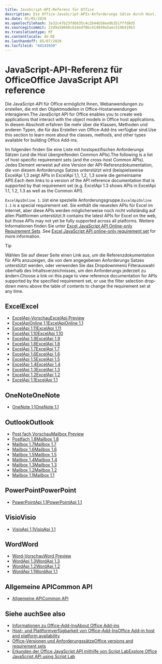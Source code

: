 ```yaml
---
title: JavaScript-API-Referenz für Office
description: Die Office-JavaScript-APIs-Anforderungs Sätze durch Host.
ms.date: 05/05/2020
ms.openlocfilehash: 3a32c47b23fd6635c4c2b44b58ee9b351fffd8d5
ms.sourcegitcommit: 23d9a58660cb1dedf0bc414849a5aec519b419b3
ms.translationtype: MT
ms.contentlocale: de-DE
ms.lasthandoff: 05/07/2020
ms.locfileid: "44143930"
---
```

# <a name="office-javascript-api-reference"></a><span data-ttu-id="4f6a3-103">JavaScript-API-Referenz für Office</span><span class="sxs-lookup"><span data-stu-id="4f6a3-103">Office JavaScript API reference</span></span>

<span data-ttu-id="4f6a3-104">Die JavaScript-API für Office ermöglicht Ihnen, Webanwendungen zu erstellen, die mit den Objektmodellen in Office-Hostanwendungen interagieren.</span><span class="sxs-lookup"><span data-stu-id="4f6a3-104">The JavaScript API for Office enables you to create web applications that interact with the object models in Office host applications.</span></span> <span data-ttu-id="4f6a3-105">In diesem Abschnitt erfahren Sie mehr über die Klassen, Methoden und anderen Typen, die für das Erstellen von Office-Add-Ins verfügbar sind.</span><span class="sxs-lookup"><span data-stu-id="4f6a3-105">Use this section to learn more about the classes, methods, and other types available for building Office Add-ins.</span></span>

<span data-ttu-id="4f6a3-106">Im folgenden finden Sie eine Liste mit hostspezifischen Anforderungs Sätzen (und die Host übergreifenden Common APIs).</span><span class="sxs-lookup"><span data-stu-id="4f6a3-106">The following is a list of host-specific requirement sets (and the cross-host Common APIs).</span></span> <span data-ttu-id="4f6a3-107">Jedes Element verweist auf eine Version der API-Referenzdokumentation, die von diesem Anforderungs Satzes unterstützt wird (beispielsweise ExcelApi 1,3 zeigt APIs in ExcelApi 1,1, 1,2, 1,3 sowie die gemeinsame API).</span><span class="sxs-lookup"><span data-stu-id="4f6a3-107">Each item links to a version of the API reference documentation that is supported by that requirement set (e.g. ExcelApi 1.3 shows APIs in ExcelApi 1.1, 1.2, 1.3 as well as the Common API).</span></span>

<span data-ttu-id="4f6a3-108">`ExcelApiOnline 1.1`ist eine spezielle Anforderungsgruppe.</span><span class="sxs-lookup"><span data-stu-id="4f6a3-108">`ExcelApiOnline 1.1` is a special requirement set.</span></span> <span data-ttu-id="4f6a3-109">Sie enthält die neuesten APIs für Excel im Internet, aber diese APIs werden möglicherweise noch nicht vollständig auf allen Plattformen unterstützt.</span><span class="sxs-lookup"><span data-stu-id="4f6a3-109">It contains the latest APIs for Excel on the web, but those APIs may not yet be fully supported across all platforms.</span></span> <span data-ttu-id="4f6a3-110">Weitere Informationen finden Sie unter [Excel JavaScript API Online-only Requirement Sets](/office/dev/add-ins/reference/requirement-sets/excel-api-online-requirement-set) .</span><span class="sxs-lookup"><span data-stu-id="4f6a3-110">See [Excel JavaScript API online-only requirement set](/office/dev/add-ins/reference/requirement-sets/excel-api-online-requirement-set) for more information.</span></span>

> [!TIP]
> <span data-ttu-id="4f6a3-111">Wählen Sie auf dieser Seite einen Link aus, um die Referenzdokumentation für APIs anzuzeigen, die von dem angegebenen Anforderungs Satzes unterstützt werden, oder verwenden Sie das Dropdownmenü Filterauswahl oberhalb des Inhaltsverzeichnisses, um den Anforderungs jederzeit zu ändern.</span><span class="sxs-lookup"><span data-stu-id="4f6a3-111">Choose a link on this page to view reference documentation for APIs supported by the specified requirement set, or use the filter selection drop-down menu above the table of contents to change the requirement set at any time.</span></span>

## <a name="excel"></a><span data-ttu-id="4f6a3-112">Excel</span><span class="sxs-lookup"><span data-stu-id="4f6a3-112">Excel</span></span>

- [<span data-ttu-id="4f6a3-113">ExcelApi-Vorschau</span><span class="sxs-lookup"><span data-stu-id="4f6a3-113">ExcelApi Preview</span></span>](/javascript/api/excel?view=excel-js-preview)
- [<span data-ttu-id="4f6a3-114">ExcelApiOnline 1,1</span><span class="sxs-lookup"><span data-stu-id="4f6a3-114">ExcelApiOnline 1.1</span></span>](/javascript/api/excel?view=excel-js-online)
- [<span data-ttu-id="4f6a3-115">ExcelApi 1,11</span><span class="sxs-lookup"><span data-stu-id="4f6a3-115">ExcelApi 1.11</span></span>](/javascript/api/excel?view=excel-js-1.11)
- [<span data-ttu-id="4f6a3-116">ExcelApi 1.10</span><span class="sxs-lookup"><span data-stu-id="4f6a3-116">ExcelApi 1.10</span></span>](/javascript/api/excel?view=excel-js-1.10)
- [<span data-ttu-id="4f6a3-117">ExcelApi 1.9</span><span class="sxs-lookup"><span data-stu-id="4f6a3-117">ExcelApi 1.9</span></span>](/javascript/api/excel?view=excel-js-1.9)
- [<span data-ttu-id="4f6a3-118">ExcelApi 1.8</span><span class="sxs-lookup"><span data-stu-id="4f6a3-118">ExcelApi 1.8</span></span>](/javascript/api/excel?view=excel-js-1.8)
- [<span data-ttu-id="4f6a3-119">ExcelApi 1.7</span><span class="sxs-lookup"><span data-stu-id="4f6a3-119">ExcelApi 1.7</span></span>](/javascript/api/excel?view=excel-js-1.7)
- [<span data-ttu-id="4f6a3-120">ExcelApi 1.6</span><span class="sxs-lookup"><span data-stu-id="4f6a3-120">ExcelApi 1.6</span></span>](/javascript/api/excel?view=excel-js-1.6)
- [<span data-ttu-id="4f6a3-121">ExcelApi 1.5</span><span class="sxs-lookup"><span data-stu-id="4f6a3-121">ExcelApi 1.5</span></span>](/javascript/api/excel?view=excel-js-1.5)
- [<span data-ttu-id="4f6a3-122">ExcelApi 1.4</span><span class="sxs-lookup"><span data-stu-id="4f6a3-122">ExcelApi 1.4</span></span>](/javascript/api/excel?view=excel-js-1.4)
- [<span data-ttu-id="4f6a3-123">ExcelApi 1.3</span><span class="sxs-lookup"><span data-stu-id="4f6a3-123">ExcelApi 1.3</span></span>](/javascript/api/excel?view=excel-js-1.3)
- [<span data-ttu-id="4f6a3-124">ExcelApi 1.2</span><span class="sxs-lookup"><span data-stu-id="4f6a3-124">ExcelApi 1.2</span></span>](/javascript/api/excel?view=excel-js-1.2)
- [<span data-ttu-id="4f6a3-125">ExcelApi 1.1</span><span class="sxs-lookup"><span data-stu-id="4f6a3-125">ExcelApi 1.1</span></span>](/javascript/api/excel?view=excel-js-1.1)

## <a name="onenote"></a><span data-ttu-id="4f6a3-126">OneNote</span><span class="sxs-lookup"><span data-stu-id="4f6a3-126">OneNote</span></span>

- [<span data-ttu-id="4f6a3-127">OneNote 1,1</span><span class="sxs-lookup"><span data-stu-id="4f6a3-127">OneNote 1.1</span></span>](/javascript/api/onenote?view=onenote-js-1.1)

## <a name="outlook"></a><span data-ttu-id="4f6a3-128">Outlook</span><span class="sxs-lookup"><span data-stu-id="4f6a3-128">Outlook</span></span>

- [<span data-ttu-id="4f6a3-129">Post fach Vorschau</span><span class="sxs-lookup"><span data-stu-id="4f6a3-129">Mailbox Preview</span></span>](/javascript/api/outlook?view=outlook-js-preview)
- [<span data-ttu-id="4f6a3-130">Postfach 1.8</span><span class="sxs-lookup"><span data-stu-id="4f6a3-130">Mailbox 1.8</span></span>](/javascript/api/outlook?view=outlook-js-1.8)
- [<span data-ttu-id="4f6a3-131">Mailbox 1.7</span><span class="sxs-lookup"><span data-stu-id="4f6a3-131">Mailbox 1.7</span></span>](/javascript/api/outlook?view=outlook-js-1.7)
- [<span data-ttu-id="4f6a3-132">Mailbox 1.6</span><span class="sxs-lookup"><span data-stu-id="4f6a3-132">Mailbox 1.6</span></span>](/javascript/api/outlook?view=outlook-js-1.6)
- [<span data-ttu-id="4f6a3-133">Mailbox 1.5</span><span class="sxs-lookup"><span data-stu-id="4f6a3-133">Mailbox 1.5</span></span>](/javascript/api/outlook?view=outlook-js-1.5)
- [<span data-ttu-id="4f6a3-134">Mailbox 1.4</span><span class="sxs-lookup"><span data-stu-id="4f6a3-134">Mailbox 1.4</span></span>](/javascript/api/outlook?view=outlook-js-1.4)
- [<span data-ttu-id="4f6a3-135">Mailbox 1.3</span><span class="sxs-lookup"><span data-stu-id="4f6a3-135">Mailbox 1.3</span></span>](/javascript/api/outlook?view=outlook-js-1.3)
- [<span data-ttu-id="4f6a3-136">Mailbox 1.2</span><span class="sxs-lookup"><span data-stu-id="4f6a3-136">Mailbox 1.2</span></span>](/javascript/api/outlook?view=outlook-js-1.2)
- [<span data-ttu-id="4f6a3-137">Mailbox 1.1</span><span class="sxs-lookup"><span data-stu-id="4f6a3-137">Mailbox 1.1</span></span>](/javascript/api/outlook?view=outlook-js-1.1)

## <a name="powerpoint"></a><span data-ttu-id="4f6a3-138">PowerPoint</span><span class="sxs-lookup"><span data-stu-id="4f6a3-138">PowerPoint</span></span>

- [<span data-ttu-id="4f6a3-139">PowerPointApi 1.1</span><span class="sxs-lookup"><span data-stu-id="4f6a3-139">PowerPointApi 1.1</span></span>](/javascript/api/powerpoint?view=powerpoint-js-1.1)

## <a name="visio"></a><span data-ttu-id="4f6a3-140">Visio</span><span class="sxs-lookup"><span data-stu-id="4f6a3-140">Visio</span></span>

- [<span data-ttu-id="4f6a3-141">VisioApi 1,1</span><span class="sxs-lookup"><span data-stu-id="4f6a3-141">VisioApi 1.1</span></span>](/javascript/api/visio?view=visio-js-1.1)

## <a name="word"></a><span data-ttu-id="4f6a3-142">Word</span><span class="sxs-lookup"><span data-stu-id="4f6a3-142">Word</span></span>

- [<span data-ttu-id="4f6a3-143">Word-Vorschau</span><span class="sxs-lookup"><span data-stu-id="4f6a3-143">Word Preview</span></span>](/javascript/api/word?view=word-js-preview)
- [<span data-ttu-id="4f6a3-144">WordApi 1.3</span><span class="sxs-lookup"><span data-stu-id="4f6a3-144">WordApi 1.3</span></span>](/javascript/api/word?view=word-js-1.3)
- [<span data-ttu-id="4f6a3-145">WordApi 1.2</span><span class="sxs-lookup"><span data-stu-id="4f6a3-145">WordApi 1.2</span></span>](/javascript/api/word?view=word-js-1.2)
- [<span data-ttu-id="4f6a3-146">WordApi 1.1</span><span class="sxs-lookup"><span data-stu-id="4f6a3-146">WordApi 1.1</span></span>](/javascript/api/word?view=word-js-1.1)

## <a name="common-api"></a><span data-ttu-id="4f6a3-147">Allgemeine API</span><span class="sxs-lookup"><span data-stu-id="4f6a3-147">Common API</span></span>

- [<span data-ttu-id="4f6a3-148">Allgemeine API</span><span class="sxs-lookup"><span data-stu-id="4f6a3-148">Common API</span></span>](/javascript/api/office?view=common-js)

## <a name="see-also"></a><span data-ttu-id="4f6a3-149">Siehe auch</span><span class="sxs-lookup"><span data-stu-id="4f6a3-149">See also</span></span>

- [<span data-ttu-id="4f6a3-150">Informationen zu Office-Add-Ins</span><span class="sxs-lookup"><span data-stu-id="4f6a3-150">About Office Add-ins</span></span>](/office/dev/add-ins/overview)
- [<span data-ttu-id="4f6a3-151">Host- und Plattformverfügbarkeit von Office-Add-Ins</span><span class="sxs-lookup"><span data-stu-id="4f6a3-151">Office Add-in host and platform availability</span></span>](/office/dev/add-ins/overview/office-add-in-availability)
- [<span data-ttu-id="4f6a3-152">Office-Versionen und Anforderungssätze</span><span class="sxs-lookup"><span data-stu-id="4f6a3-152">Office versions and requirement sets</span></span>](/office/dev/add-ins/develop/office-versions-and-requirement-sets)
- [<span data-ttu-id="4f6a3-153">Erkunden der Office JavaScript API mithilfe von Script Lab</span><span class="sxs-lookup"><span data-stu-id="4f6a3-153">Explore Office JavaScript API using Script Lab</span></span>](/office/dev/add-ins/overview/explore-with-script-lab)
